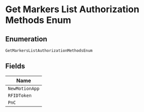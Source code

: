 
# Get Markers List Authorization Methods Enum

## Enumeration

`GetMarkersListAuthorizationMethodsEnum`

## Fields

| Name |
|  --- |
| `NewMotionApp` |
| `RFIDToken` |
| `PnC` |

